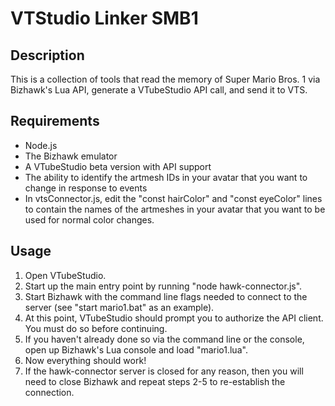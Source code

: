 # VTStudio Linker SMB1

## Description
This is a collection of tools that read the memory of Super Mario Bros. 1 via Bizhawk's Lua API, generate a VTubeStudio API call, and send it to VTS.

## Requirements
* Node.js
* The Bizhawk emulator
* A VTubeStudio beta version with API support
* The ability to identify the artmesh IDs in your avatar that you want to change in response to events
* In vtsConnector.js, edit the "const hairColor" and "const eyeColor" lines to contain the names of the artmeshes in your avatar that you want to be used for normal color changes.

## Usage
1. Open VTubeStudio.
2. Start up the main entry point by running "node hawk-connector.js".
3. Start Bizhawk with the command line flags needed to connect to the server (see "start mario1.bat" as an example).
4. At this point, VTubeStudio should prompt you to authorize the API client. You must do so before continuing.
5. If you haven't already done so via the command line or the console, open up Bizhawk's Lua console and load "mario1.lua".
6. Now everything should work!
7. If the hawk-connector server is closed for any reason, then you will need to close Bizhawk and repeat steps 2-5 to re-establish the connection.
